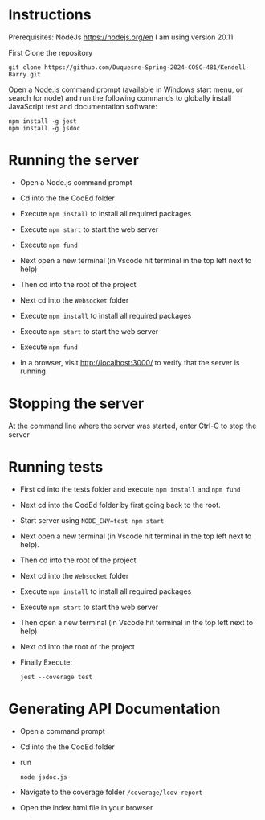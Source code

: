 # Instructions

Prerequisites:
NodeJs https://nodejs.org/en I am using version 20.11

First Clone the repository

```
git clone https://github.com/Duquesne-Spring-2024-COSC-481/Kendell-Barry.git
```


Open a Node.js command prompt (available in Windows start menu, or search for node) and run the following commands
to globally install JavaScript test and documentation software:

```
npm install -g jest
npm install -g jsdoc
```

# Running the server

- Open a Node.js command prompt

- Cd into the the CodEd folder

- Execute `npm install` to install all required packages

- Execute `npm start` to start the web server

- Execute `npm fund` 

- Next open a new terminal (in Vscode hit terminal in the top left next to help)

- Then cd into the root of the project

- Next cd into the `Websocket` folder

- Execute `npm install` to install all required packages

- Execute `npm start` to start the web server

- Execute `npm fund` 

- In a browser, visit [http://localhost:3000/](http://localhost:3000/) to verify that the server is running

# Stopping the server

At the command line where the server was started, enter Ctrl-C to stop the server

# Running tests
- First cd into the tests folder and execute `npm install` and `npm fund`
- Next cd into the CodEd folder by first going back to the root.
- Start server using `NODE_ENV=test npm start`
- Next open a new terminal (in Vscode hit terminal in the top left next to help).

- Then cd into the root of the project

- Next cd into the `Websocket` folder

- Execute `npm install` to install all required packages

- Execute `npm start` to start the web server

- Then open a new terminal (in Vscode hit terminal in the top left next to help)
- Next cd into the root of the project
- Finally Execute:
  ```
  jest --coverage test
  ```

# Generating API Documentation 

- Open a command prompt

- Cd into the the CodEd folder

- run
  ```
  node jsdoc.js
  ```

- Navigate to the coverage folder `/coverage/lcov-report`
- Open the index.html file in your browser
